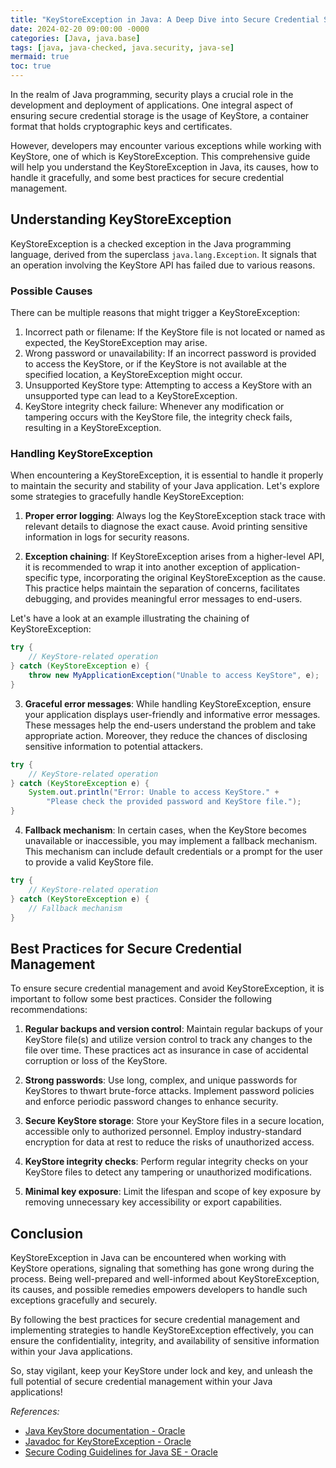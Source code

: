 ```yaml
---
title: "KeyStoreException in Java: A Deep Dive into Secure Credential Storage"
date: 2024-02-20 09:00:00 -0000
categories: [Java, java.base]
tags: [java, java-checked, java.security, java-se]
mermaid: true
toc: true
---
```



In the realm of Java programming, security plays a crucial role in the development and deployment of applications. One integral aspect of ensuring secure credential storage is the usage of KeyStore, a container format that holds cryptographic keys and certificates.

However, developers may encounter various exceptions while working with KeyStore, one of which is KeyStoreException. This comprehensive guide will help you understand the KeyStoreException in Java, its causes, how to handle it gracefully, and some best practices for secure credential management.

## Understanding KeyStoreException

KeyStoreException is a checked exception in the Java programming language, derived from the superclass `java.lang.Exception`. It signals that an operation involving the KeyStore API has failed due to various reasons.

### Possible Causes

There can be multiple reasons that might trigger a KeyStoreException:

1. Incorrect path or filename: If the KeyStore file is not located or named as expected, the KeyStoreException may arise.
2. Wrong password or unavailability: If an incorrect password is provided to access the KeyStore, or if the KeyStore is not available at the specified location, a KeyStoreException might occur.
3. Unsupported KeyStore type: Attempting to access a KeyStore with an unsupported type can lead to a KeyStoreException.
4. KeyStore integrity check failure: Whenever any modification or tampering occurs with the KeyStore file, the integrity check fails, resulting in a KeyStoreException.

### Handling KeyStoreException

When encountering a KeyStoreException, it is essential to handle it properly to maintain the security and stability of your Java application. Let's explore some strategies to gracefully handle KeyStoreException:

1. **Proper error logging**: Always log the KeyStoreException stack trace with relevant details to diagnose the exact cause. Avoid printing sensitive information in logs for security reasons.
    
2. **Exception chaining**: If KeyStoreException arises from a higher-level API, it is recommended to wrap it into another exception of application-specific type, incorporating the original KeyStoreException as the cause. This practice helps maintain the separation of concerns, facilitates debugging, and provides meaningful error messages to end-users.

Let's have a look at an example illustrating the chaining of KeyStoreException:

```java
try {
    // KeyStore-related operation
} catch (KeyStoreException e) {
    throw new MyApplicationException("Unable to access KeyStore", e);
}
```

3. **Graceful error messages**: While handling KeyStoreException, ensure your application displays user-friendly and informative error messages. These messages help the end-users understand the problem and take appropriate action. Moreover, they reduce the chances of disclosing sensitive information to potential attackers.

```java
try {
    // KeyStore-related operation
} catch (KeyStoreException e) {
    System.out.println("Error: Unable to access KeyStore." +
        "Please check the provided password and KeyStore file.");
}
```

4. **Fallback mechanism**: In certain cases, when the KeyStore becomes unavailable or inaccessible, you may implement a fallback mechanism. This mechanism can include default credentials or a prompt for the user to provide a valid KeyStore file.

```java
try {
    // KeyStore-related operation
} catch (KeyStoreException e) {
    // Fallback mechanism
}
```

## Best Practices for Secure Credential Management

To ensure secure credential management and avoid KeyStoreException, it is important to follow some best practices. Consider the following recommendations:

1. **Regular backups and version control**: Maintain regular backups of your KeyStore file(s) and utilize version control to track any changes to the file over time. These practices act as insurance in case of accidental corruption or loss of the KeyStore.

2. **Strong passwords**: Use long, complex, and unique passwords for KeyStores to thwart brute-force attacks. Implement password policies and enforce periodic password changes to enhance security.

3. **Secure KeyStore storage**: Store your KeyStore files in a secure location, accessible only to authorized personnel. Employ industry-standard encryption for data at rest to reduce the risks of unauthorized access.

4. **KeyStore integrity checks**: Perform regular integrity checks on your KeyStore files to detect any tampering or unauthorized modifications.

5. **Minimal key exposure**: Limit the lifespan and scope of key exposure by removing unnecessary key accessibility or export capabilities.

## Conclusion

KeyStoreException in Java can be encountered when working with KeyStore operations, signaling that something has gone wrong during the process. Being well-prepared and well-informed about KeyStoreException, its causes, and possible remedies empowers developers to handle such exceptions gracefully and securely.

By following the best practices for secure credential management and implementing strategies to handle KeyStoreException effectively, you can ensure the confidentiality, integrity, and availability of sensitive information within your Java applications.

So, stay vigilant, keep your KeyStore under lock and key, and unleash the full potential of secure credential management within your Java applications!

_References:_
- [Java KeyStore documentation - Oracle](https://docs.oracle.com/en/java/javase/15/docs/api/java.base/java/security/KeyStore.html)
- [Javadoc for KeyStoreException - Oracle](https://docs.oracle.com/en/java/javase/15/docs/api/java.base/java/security/KeyStoreException.html)
- [Secure Coding Guidelines for Java SE - Oracle](https://www.oracle.com/java/technologies/javase/seccodeguide.html)